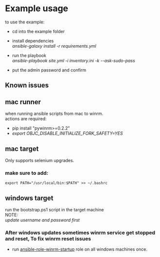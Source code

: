 
# Example usage

to use the example:
- cd into the example folder

- install dependencies \
  *ansible-galaxy install -r requirements.yml*

- run the playbook \
  *ansible-playbook site.yml -i inventory.ini -k --ask-sudo-pass*

- put the admin password and confirm

## Known issues

## mac runner
when running ansible scripts from mac to winrm.\
actions are required:
- pip install "pywinrm>=0.2.2"
- *export OBJC_DISABLE_INITIALIZE_FORK_SAFETY=YES*

## mac target
Only supports selenium upgrades.


### make sure to add:
    export PATH="/usr/local/bin:$PATH" >> ~/.bashrc

## windows target
run the bootstrap.ps1 script in the target machine\
NOTE:\
*update username and password first*

### After windows updates sometimes winrm service get stopped and reset, To fix winrm reset issues

- run [ansible-role-winrm-startup](https://github.com/ExperitestOfficial/ansible-role-winrm-startup) role on all windows machines once.
